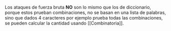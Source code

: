 Los ataques de fuerza bruta **NO** son lo mismo que los de diccionario, porque estos prueban combinaciones, no se basan en una lista de palabras, sino que dados 4 caracteres por ejemplo prueba todas las combinaciones, se pueden calcular la cantidad usando [[Combinatoria]].
